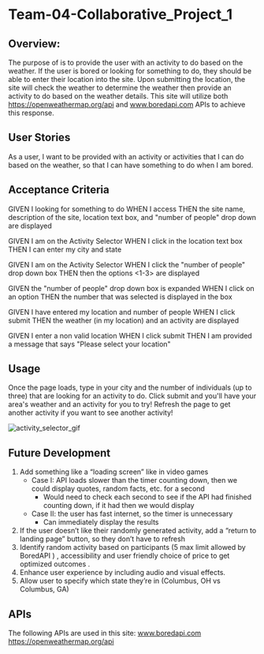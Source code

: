 # Team-04-Collaborative_Project_1

## Overview: 
The purpose of <insert site name> is to provide the user with an activity to do based on the weather. If the user is bored or looking for something to do, they should be able to enter their location into the site. Upon submitting the location, the site will check the weather to determine the weather then provide an activity to do based on the weather details. This site will utilize both https://openweathermap.org/api and www.boredapi.com APIs to achieve this response. 

## User Stories
As a user, I want to be provided with an activity or activities that I can do based on the weather, so that I can have something to do when I am bored.

## Acceptance Criteria

GIVEN I looking for something to do
WHEN I access <the site>
THEN the site name, description of the site, location text box, and "number of people" drop down are displayed

GIVEN I am on the Activity Selector
WHEN I click in the location text box
THEN I can enter my city and state

GIVEN I am on the Activity Selector
WHEN I click the "number of people" drop down box
THEN then the options <1-3> are displayed

GIVEN the "number of people" drop down box is expanded
WHEN I click on an option
THEN the number that was selected is displayed in the box

GIVEN I have entered my location and number of people
WHEN I click submit
THEN the weather (in my location) and an activity are displayed

GIVEN I enter a non valid location
WHEN I click submit
THEN I am provided a message that says "Please select your location"

## Usage
Once the page loads, type in your city and the number of individuals (up to three) that are looking for an activity to do. Click submit and you'll have your area's weather and an activity for you to try! Refresh the page to get another activity if you want to see another activity!


![activity_selector_gif](assets/images/demo.gif)
  
## Future Development
1. Add something like a “loading screen” like in video games
   - Case I:  API loads slower than the timer counting down, then we could display quotes, random facts, etc. for a second
     - Would need to check each second to see if the API had finished counting down, if it had then we would display 
   - Case II: the user has fast internet, so the timer is unnecessary
     - Can immediately display the results
2. If the user doesn’t like their randomly generated activity, add a “return to landing page” button, so they don’t have to refresh 
3. Identify random activity  based on participants (5 max limit allowed by BoredAPI ) , accessibility and user friendly choice of price to get optimized outcomes .
4. Enhance user experience by including audio and visual effects.
5. Allow user to specify which state they’re in (Columbus, OH vs Columbus, GA)


## APIs
The following APIs are used in this site:
www.boredapi.com https://openweathermap.org/api

